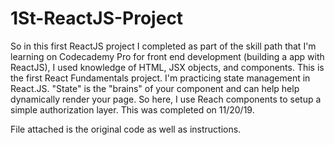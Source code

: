 # 1St-ReactJS-Project

So in this first ReactJS project I completed as part of the skill path that I'm learning on Codecademy Pro for front end development (building a app with ReactJS), I used knowledge of HTML, JSX objects, and components. This is the first React Fundamentals project. I'm practicing state management in React.JS. "State" is the "brains" of your component and can help help dynamically render your page. So here, I use Reach components to setup a simple authorization layer. This was completed on 11/20/19. 

File attached is the original code as well as instructions. 
